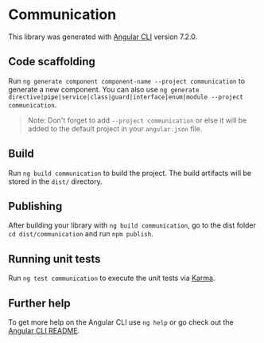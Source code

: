 # Communication

This library was generated with [Angular CLI](https://github.com/angular/angular-cli) version 7.2.0.

## Code scaffolding

Run `ng generate component component-name --project communication` to generate a new component. You can also use `ng generate directive|pipe|service|class|guard|interface|enum|module --project communication`.
> Note: Don't forget to add `--project communication` or else it will be added to the default project in your `angular.json` file. 

## Build

Run `ng build communication` to build the project. The build artifacts will be stored in the `dist/` directory.

## Publishing

After building your library with `ng build communication`, go to the dist folder `cd dist/communication` and run `npm publish`.

## Running unit tests

Run `ng test communication` to execute the unit tests via [Karma](https://karma-runner.github.io).

## Further help

To get more help on the Angular CLI use `ng help` or go check out the [Angular CLI README](https://github.com/angular/angular-cli/blob/master/README.md).
